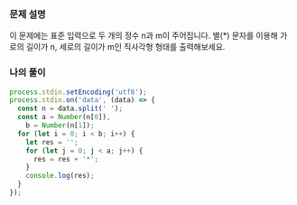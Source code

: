 ### 문제 설명

이 문제에는 표준 입력으로 두 개의 정수 n과 m이 주어집니다.
별(\*) 문자를 이용해 가로의 길이가 n, 세로의 길이가 m인 직사각형 형태를 출력해보세요.

### 나의 풀이

```js
process.stdin.setEncoding('utf8');
process.stdin.on('data', (data) => {
  const n = data.split(' ');
  const a = Number(n[0]),
    b = Number(n[1]);
  for (let i = 0; i < b; i++) {
    let res = '';
    for (let j = 0; j < a; j++) {
      res = res + '*';
    }
    console.log(res);
  }
});
```
